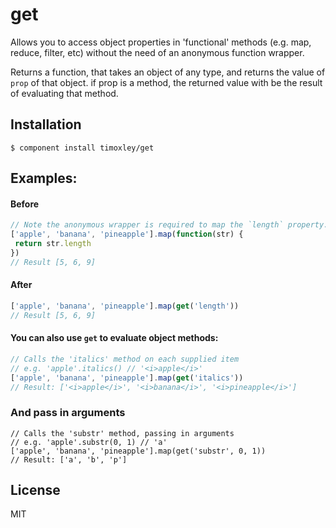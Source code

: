 # get

 Allows you to access object properties in 'functional' methods
 (e.g. map, reduce, filter, etc) without the need of an anonymous function
 wrapper.

 Returns a function, that takes an object of any type, and returns the value
 of `prop` of that object. if prop is a method, the returned value with be
 the result of evaluating that method.
## Installation

    $ component install timoxley/get

## Examples:

#### Before
```js
// Note the anonymous wrapper is required to map the `length` property.
['apple', 'banana', 'pineapple'].map(function(str) {
 return str.length
})
// Result [5, 6, 9]
```
#### After
```js
['apple', 'banana', 'pineapple'].map(get('length'))
// Result [5, 6, 9]
```

#### You can also use `get` to evaluate object methods:

```js
// Calls the 'italics' method on each supplied item
// e.g. 'apple'.italics() // '<i>apple</i>'
['apple', 'banana', 'pineapple'].map(get('italics'))
// Result: ['<i>apple</i>', '<i>banana</i>', '<i>pineapple</i>']
```
### And pass in arguments
```
// Calls the 'substr' method, passing in arguments
// e.g. 'apple'.substr(0, 1) // 'a'
['apple', 'banana', 'pineapple'].map(get('substr', 0, 1))
// Result: ['a', 'b', 'p']
```

## License

  MIT
